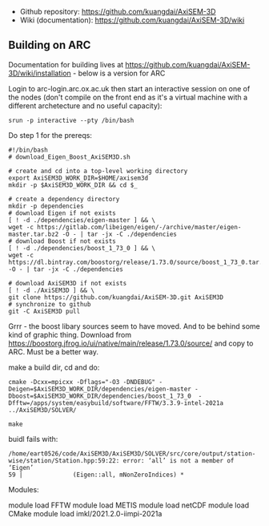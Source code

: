 * Github repository: https://github.com/kuangdai/AxiSEM-3D
* Wiki (documentation): https://github.com/kuangdai/AxiSEM-3D/wiki

Building on ARC
---------------
Documentation for building lives at https://github.com/kuangdai/AxiSEM-3D/wiki/installation - below is a version for ARC

Login to arc-login.arc.ox.ac.uk then start an interactive session on one of the nodes (don't compile on the front end
as it's a virtual machine with a different archetecture and no useful capacity):

    srun -p interactive --pty /bin/bash
    
Do step 1 for the prereqs:

    #!/bin/bash
    # download_Eigen_Boost_AxiSEM3D.sh
    
    # create and cd into a top-level working directory
    export AxiSEM3D_WORK_DIR=$HOME/axisem3d
    mkdir -p $AxiSEM3D_WORK_DIR && cd $_

    # create a dependency directory
    mkdir -p dependencies
    # download Eigen if not exists
    [ ! -d ./dependencies/eigen-master ] && \
    wget -c https://gitlab.com/libeigen/eigen/-/archive/master/eigen-master.tar.bz2 -O - | tar -jx -C ./dependencies
    # download Boost if not exists
    [ ! -d ./dependencies/boost_1_73_0 ] && \
    wget -c https://dl.bintray.com/boostorg/release/1.73.0/source/boost_1_73_0.tar.bz2 -O - | tar -jx -C ./dependencies
    
    # download AxiSEM3D if not exists
    [ ! -d ./AxiSEM3D ] && \
    git clone https://github.com/kuangdai/AxiSEM-3D.git AxiSEM3D
    # synchronize to github
    git -C AxiSEM3D pull
    
Grrr - the boost libary sources seem to have moved. And to be behind some kind of graphic thing. Download from https://boostorg.jfrog.io/ui/native/main/release/1.73.0/source/
and copy to ARC. Must be a better way.

make a build dir, cd and do:

    cmake -Dcxx=mpicxx -Dflags="-O3 -DNDEBUG" -Deigen=$AxiSEM3D_WORK_DIR/dependencies/eigen-master -Dboost=$AxiSEM3D_WORK_DIR/dependencies/boost_1_73_0  -Dfftw=/apps/system/easybuild/software/FFTW/3.3.9-intel-2021a ../AxiSEM3D/SOLVER/
    
    make
    
buidl fails with:

    /home/eart0526/code/AxiSEM3D/AxiSEM3D/SOLVER/src/core/output/station-wise/station/Station.hpp:59:22: error: ‘all’ is not a member of ‘Eigen’
    59 |              (Eigen::all, mNonZeroIndices) *
    
    
Modules:

   module load FFTW
   module load METIS
   module load netCDF
   module load CMake
   module load imkl/2021.2.0-iimpi-2021a
